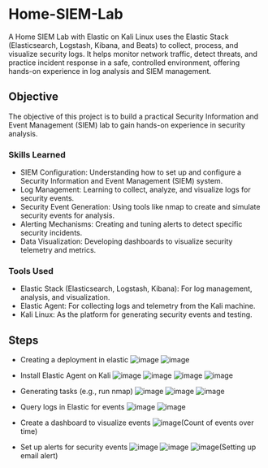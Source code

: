 # Home-SIEM-Lab
A Home SIEM Lab with Elastic on Kali Linux uses the Elastic Stack (Elasticsearch, Logstash, Kibana, and Beats) to collect, process, and visualize security logs. It helps monitor network traffic, detect threats, and practice incident response in a safe, controlled environment, offering hands-on experience in log analysis and SIEM management.


## Objective

The objective of this project is to build a practical Security Information and Event Management (SIEM) lab to gain hands-on experience in security analysis.

### Skills Learned

- SIEM Configuration: Understanding how to set up and configure a Security Information and Event Management (SIEM) system.
- Log Management: Learning to collect, analyze, and visualize logs for security events.
- Security Event Generation: Using tools like nmap to create and simulate security events for analysis.
- Alerting Mechanisms: Creating and tuning alerts to detect specific security incidents.
- Data Visualization: Developing dashboards to visualize security telemetry and metrics.


### Tools Used

- Elastic Stack (Elasticsearch, Logstash, Kibana): For log management, analysis, and visualization.
- Elastic Agent: For collecting logs and telemetry from the Kali machine.
- Kali Linux: As the platform for generating security events and testing.


## Steps
- Creating a deployment in elastic
![image](https://github.com/user-attachments/assets/b789b55a-5bdd-4189-90d9-e74b7faf2d98)
![image](https://github.com/user-attachments/assets/73d292bd-3c95-4f96-9b33-5acfabf387ff)

- Install Elastic Agent on Kali
![image](https://github.com/user-attachments/assets/b0865cc5-3173-402a-b4c9-da34d9c87c57)
![image](https://github.com/user-attachments/assets/bcb26b25-9d6e-40ec-8ead-d224b9ff6fca)
![image](https://github.com/user-attachments/assets/2f175c64-d430-4de2-931f-1d525c5c6f07)
![image](https://github.com/user-attachments/assets/4e7edb46-0518-4864-8e06-0020f59724f6)

- Generating tasks (e.g., run nmap)
![image](https://github.com/user-attachments/assets/e522f3cd-988b-4b6e-a495-5718705bbb39)
![image](https://github.com/user-attachments/assets/b2a9ce34-1008-4eb1-84cd-03ad3cfa32ca)
![image](https://github.com/user-attachments/assets/1a07b9f8-700c-4adb-95ce-9ffbd538c7c8)

- Query logs in Elastic for events
![image](https://github.com/user-attachments/assets/447a3b7e-2845-40bf-914e-aae432039ff7)
![image](https://github.com/user-attachments/assets/242e0b75-63e5-4fca-8723-6fe23222b171)

- Create a dashboard to visualize events
![image](https://github.com/user-attachments/assets/e859f799-6e84-4d36-961f-fc8768c17ac8)(Count of events over time)

- Set up alerts for security events
![image](https://github.com/user-attachments/assets/755abba4-562a-4081-8688-4a7fef4e5fdd)
![image](https://github.com/user-attachments/assets/d82c7a16-1e91-4f21-919f-5489e9c3bedb)
![image](https://github.com/user-attachments/assets/51c6a5bc-f903-4971-8d16-f0d7a516b5a6)(Setting up email alert)










  







